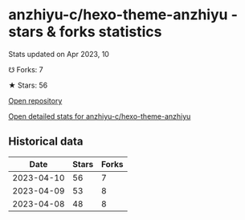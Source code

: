 # anzhiyu-c/hexo-theme-anzhiyu - stars & forks statistics

Stats updated on Apr 2023, 10

☋ Forks: 7

★ Stars: 56

[Open repository](https://github.com/anzhiyu-c/hexo-theme-anzhiyu)

[Open detailed stats for anzhiyu-c/hexo-theme-anzhiyu](https://reviewgithub.com/rep/anzhiyu-c/hexo-theme-anzhiyu)

## Historical data
| Date | Stars | Forks |
|------|-------|-------|
| 2023-04-10 | 56 | 7 | 
| 2023-04-09 | 53 | 8 | 
| 2023-04-08 | 48 | 8 | 

